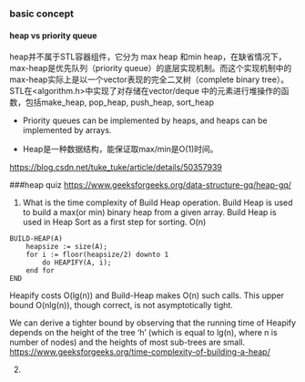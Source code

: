 ### basic concept

#### heap vs priority queue
heap并不属于STL容器组件，它分为 max heap 和min heap，在缺省情况下，max-heap是优先队列（priority queue）的底层实现机制。而这个实现机制中的max-heap实际上是以一个vector表现的完全二叉树（complete binary tree）。STL在<algorithm.h>中实现了对存储在vector/deque 中的元素进行堆操作的函数，包括make_heap, pop_heap, push_heap, sort_heap
* Priority queues can be implemented by heaps, and heaps can be implemented by arrays.

* Heap是一种数据结构，能保证取max/min是O(1)时间。


https://blog.csdn.net/tuke_tuke/article/details/50357939

###heap quiz
https://www.geeksforgeeks.org/data-structure-gq/heap-gq/

1. What is the time complexity of Build Heap operation. Build Heap is used to build a max(or min) binary heap from a given array. 
Build Heap is used in Heap Sort as a first step for sorting. O(n)
```
BUILD-HEAP(A) 
    heapsize := size(A); 
    for i := floor(heapsize/2) downto 1 
        do HEAPIFY(A, i); 
    end for 
END
```
Heapify costs O(lg(n)) and Build-Heap makes O(n) such calls. This upper bound O(nlg(n)), though correct, is not asymptotically tight. 

We can derive a tighter bound by observing that the running time of Heapify depends on the height of the tree ‘h’
(which is equal to lg(n), where n is number of nodes) and the heights of most sub-trees are small.
https://www.geeksforgeeks.org/time-complexity-of-building-a-heap/

2. 
